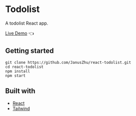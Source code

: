 # Todolist

A todolist React app.

[Live Demo](https://januszhu.github.io/react-todolist/) :point_left:

## Getting started

```
git clone https://github.com/JanusZhu/react-todolist.git
cd react-todolist
npm install
npm start
```

## Built with

- [React](https://reactjs.org/)
- [Tailwind](https://tailwindcss.com/)
